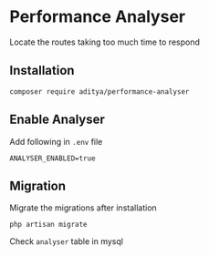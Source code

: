 # Performance Analyser
Locate the routes taking too much time to respond

## Installation
```
composer require aditya/performance-analyser
```

## Enable Analyser
Add following in `.env` file
```
ANALYSER_ENABLED=true
```

## Migration
Migrate the migrations after installation
```
php artisan migrate
```

Check `analyser` table in mysql
